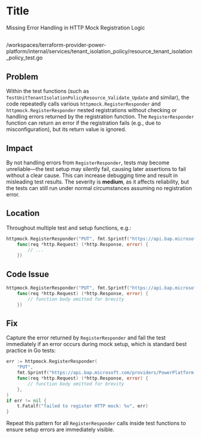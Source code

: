 # Title

Missing Error Handling in HTTP Mock Registration Logic

##

/workspaces/terraform-provider-power-platform/internal/services/tenant_isolation_policy/resource_tenant_isolation_policy_test.go

## Problem

Within the test functions (such as `TestUnitTenantIsolationPolicyResource_Validate_Update` and similar), the code repeatedly calls various `httpmock.RegisterResponder` and `httpmock.RegisterResponder` nested registrations without checking or handling errors returned by the registration function. The `RegisterResponder` function can return an error if the registration fails (e.g., due to misconfiguration), but its return value is ignored.

## Impact

By not handling errors from `RegisterResponder`, tests may become unreliable—the test setup may silently fail, causing later assertions to fail without a clear cause. This can increase debugging time and result in misleading test results. The severity is **medium**, as it affects reliability, but the tests can still run under normal circumstances assuming no registration error.

## Location

Throughout multiple test and setup functions, e.g.:

```go
httpmock.RegisterResponder("PUT", fmt.Sprintf("https://api.bap.microsoft.com/providers/PowerPlatform.Governance/v1/tenants/%s/tenantIsolationPolicy", testTenantID),
    func(req *http.Request) (*http.Response, error) {
        // ...
    })
```

## Code Issue

```go
httpmock.RegisterResponder("PUT", fmt.Sprintf("https://api.bap.microsoft.com/providers/PowerPlatform.Governance/v1/tenants/%s/tenantIsolationPolicy", testTenantID),
    func(req *http.Request) (*http.Response, error) {
        // function body omitted for brevity
    })
```

## Fix

Capture the error returned by `RegisterResponder` and fail the test immediately if an error occurs during mock setup, which is standard best practice in Go tests:

```go
err := httpmock.RegisterResponder(
    "PUT",
    fmt.Sprintf("https://api.bap.microsoft.com/providers/PowerPlatform.Governance/v1/tenants/%s/tenantIsolationPolicy", testTenantID),
    func(req *http.Request) (*http.Response, error) {
        // function body omitted for brevity
    },
)
if err != nil {
    t.Fatalf("failed to register HTTP mock: %v", err)
}
```

Repeat this pattern for all `RegisterResponder` calls inside test functions to ensure setup errors are immediately visible.

